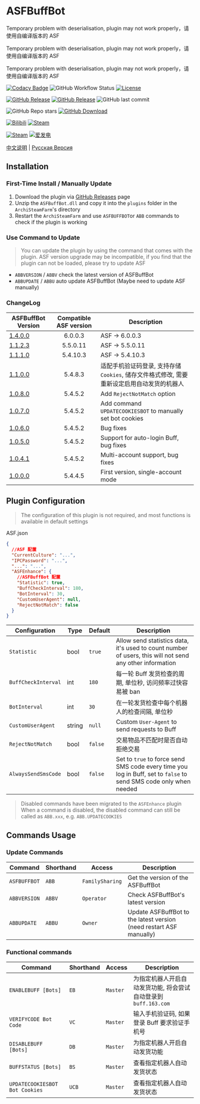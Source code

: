 # ASFBuffBot

Temporary problem with deserialisation, plugin may not work properly，请使用自编译版本的 ASF

Temporary problem with deserialisation, plugin may not work properly，请使用自编译版本的 ASF

Temporary problem with deserialisation, plugin may not work properly，请使用自编译版本的 ASF

[![Codacy Badge](https://app.codacy.com/project/badge/Grade/28d15406751f42f499e2f53fde5bb808)](https://www.codacy.com/gh/chr233/ASFBuffBot/dashboard)
![GitHub Workflow Status](https://img.shields.io/github/actions/workflow/status/chr233/ASFBuffBot/autobuild.yml?logo=github)
[![License](https://img.shields.io/github/license/chr233/ASFBuffBot?logo=apache)](https://github.com/chr233/ASFBuffBot/blob/master/license)

[![GitHub Release](https://img.shields.io/github/v/release/chr233/ASFBuffBot?logo=github)](https://github.com/chr233/ASFBuffBot/releases)
[![GitHub Release](https://img.shields.io/github/v/release/chr233/ASFBuffBot?include_prereleases&label=pre-release&logo=github)](https://github.com/chr233/ASFBuffBot/releases)
![GitHub last commit](https://img.shields.io/github/last-commit/chr233/ASFBuffBot?logo=github)

![GitHub Repo stars](https://img.shields.io/github/stars/chr233/ASFBuffBot?logo=github)
[![GitHub Download](https://img.shields.io/github/downloads/chr233/ASFBuffBot/total?logo=github)](https://img.shields.io/github/v/release/chr233/ASFBuffBot)

[![Bilibili](https://img.shields.io/badge/bilibili-Chr__-00A2D8.svg?logo=bilibili)](https://space.bilibili.com/5805394)
[![Steam](https://img.shields.io/badge/steam-Chr__-1B2838.svg?logo=steam)](https://steamcommunity.com/id/Chr_)

[![Steam](https://img.shields.io/badge/steam-donate-1B2838.svg?logo=steam)](https://steamcommunity.com/tradeoffer/new/?partner=221260487&token=xgqMgL-i)
[![爱发电](https://img.shields.io/badge/爱发电-chr__-ea4aaa.svg?logo=github-sponsors)](https://afdian.net/@chr233)

[中文说明](README.md) | [Русская Версия](README.ru.md)

## Installation

### First-Time Install / Manually Update

1. Download the plugin via [GitHub Releases](https://github.com/chr233/ASFBuffBot/releases) page
2. Unzip the `ASFBuffBot.dll` and copy it into the `plugins` folder in the `ArchiSteamFarm`'s directory
3. Restart the `ArchiSteamFarm` and use `ASFBUFFBOT`or `ABB` commands to check if the plugin is working

### Use Command to Update

> You can update the plugin by using the command that comes with the plugin.
> ASF version upgrade may be incompatible, if you find that the plugin can not be loaded, please try to update ASF

- `ABBVERSION` / `ABBV` check the latest version of ASFBuffBot
- `ABBUPDATE` / `ABBU` auto update ASFBuffBot (Maybe need to update ASF manually)

### ChangeLog

| ASFBuffBot Version                                                   | Compatible ASF version | Description                                                                                |
| -------------------------------------------------------------------- | :--------------------: | ------------------------------------------------------------------------------------------ |
| [1.4.0.0](https://github.com/chr233/ASFBuffBot/releases/tag/1.4.0.0) |        6.0.0.3         | ASF -> 6.0.0.3                                                                             |
| [1.1.2.3](https://github.com/chr233/ASFBuffBot/releases/tag/1.1.2.3) |        5.5.0.11        | ASF -> 5.5.0.11                                                                            |
| [1.1.1.0](https://github.com/chr233/ASFBuffBot/releases/tag/1.1.1.0) |        5.4.10.3        | ASF -> 5.4.10.3                                                                            |
| [1.1.0.0](https://github.com/chr233/ASFBuffBot/releases/tag/1.1.0.0) |        5.4.8.3         | 适配手机验证码登录, 支持存储 `Cookies`, 储存文件格式修改, 需要重新设定启用自动发货的机器人 |
| [1.0.8.0](https://github.com/chr233/ASFBuffBot/releases/tag/1.0.8.0) |        5.4.5.2         | Add `RejectNotMatch` option                                                                |
| [1.0.7.0](https://github.com/chr233/ASFBuffBot/releases/tag/1.0.7.0) |        5.4.5.2         | Add command `UPDATECOOKIESBOT` to manually set bot cookies                                 |
| [1.0.6.0](https://github.com/chr233/ASFBuffBot/releases/tag/1.0.6.0) |        5.4.5.2         | Bug fixes                                                                                  |
| [1.0.5.0](https://github.com/chr233/ASFBuffBot/releases/tag/1.0.5.0) |        5.4.5.2         | Support for auto-login Buff, bug fixes                                                     |
| [1.0.4.1](https://github.com/chr233/ASFBuffBot/releases/tag/1.0.4.1) |        5.4.5.2         | Multi-account support, bug fixes                                                           |
| [1.0.0.0](https://github.com/chr233/ASFBuffBot/releases/tag/1.0.0.0) |        5.4.4.5         | First version, single-account mode                                                         |

## Plugin Configuration

> The configuration of this plugin is not required, and most functions is available in default settings

ASF.json

```json
{
  //ASF 配置
  "CurrentCulture": "...",
  "IPCPassword": "...",
  "...": "...",
  "ASFEnhance": {
    //ASFBuffBot 配置
    "Statistic": true,
    "BuffCheckInterval": 180,
    "BotInterval": 30,
    "CustomUserAgent": null,
    "RejectNotMatch": false
  }
}
```

| Configuration       | Type   | Default | Description                                                                                                       |
| ------------------- | ------ | ------- | ----------------------------------------------------------------------------------------------------------------- |
| `Statistic`         | bool   | `true`  | Allow send statistics data, it's used to count number of users, this will not send any other information          |
| `BuffCheckInterval` | int    | `180`   | 每一轮 Buff 发货检查的周期, 单位秒, 访问频率过快容易被 ban                                                        |
| `BotInterval`       | int    | `30`    | 在一轮发货检查中每个机器人的检查间隔, 单位秒                                                                      |
| `CustomUserAgent`   | string | `null`  | Custom `User-Agent` to send requests to Buff                                                                      |
| `RejectNotMatch`    | bool   | `false` | 交易物品不匹配时是否自动拒绝交易                                                                                  |
| `AlwaysSendSmsCode` | bool   | `false` | Set to `true` to force send SMS code every time you log in Buff, set to `false` to send SMS code only when needed |

> Disabled commands have been migrated to the `ASFEnhance` plugin
> When a command is disabled, the disabled command can still be called as `ABB.xxx`, e.g. `ABB.UPDATECOOKIES`

## Commands Usage

### Update Commands

| Command      | Shorthand | Access          | Description                                                         |
| ------------ | --------- | --------------- | ------------------------------------------------------------------- |
| `ASFBUFFBOT` | `ABB`     | `FamilySharing` | Get the version of the ASFBuffBot                                   |
| `ABBVERSION` | `ABBV`    | `Operator`      | Check ASFBuffBot's latest version                                   |
| `ABBUPDATE`  | `ABBU`    | `Owner`         | Update ASFBuffBot to the latest version (need restart ASF manually) |

### Functional commands

| Command                        | Shorthand | Access   | Description                                                     |
| ------------------------------ | --------- | -------- | --------------------------------------------------------------- |
| `ENABLEBUFF [Bots]`            | `EB`      | `Master` | 为指定机器人开启自动发货功能, 将会尝试自动登录到 `buff.163.com` |
| `VERIFYCODE Bot Code`          | `VC`      | `Master` | 输入手机验证码, 如果登录 Buff 要求验证手机号                    |
| `DISABLEBUFF [Bots]`           | `DB`      | `Master` | 为指定机器人开启自动发货功能                                    |
| `BUFFSTATUS [Bots]`            | `BS`      | `Master` | 查看指定机器人自动发货状态                                      |
| `UPDATECOOKIESBOT Bot Cookies` | `UCB`     | `Master` | 查看指定机器人自动发货状态                                      |


